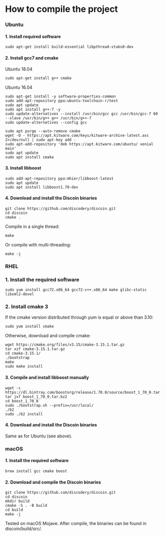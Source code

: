 # How to compile the project
###  Ubuntu
#### 1. Install required software
```
sudo apt-get install build-essential libpthread-stubs0-dev
```
#### 2. Install gcc7 and cmake
Ubuntu 18.04
```
sudo apt-get install g++ cmake
```
Ubuntu 16.04
```
sudo apt-get install -y software-properties-common
sudo add-apt-repository ppa:ubuntu-toolchain-r/test
sudo apt update
sudo apt install g++-7 -y
sudo update-alternatives --install /usr/bin/gcc gcc /usr/bin/gcc-7 60 --slave /usr/bin/g++ g++ /usr/bin/g++-7 
sudo update-alternatives --config gcc

sudo apt purge --auto-remove cmake
wget -O - https://apt.kitware.com/keys/kitware-archive-latest.asc 2>/dev/null | sudo apt-key add -
sudo apt-add-repository 'deb https://apt.kitware.com/ubuntu/ xenial main'
sudo apt update
sudo apt install cmake
```
#### 3. Install libboost
```
sudo add-apt-repository ppa:mhier/libboost-latest
sudo apt update
sudo apt install libboost1.70-dev
```
#### 4. Download and install the Discoin binaries
```
git clone https://github.com/discodery/discoin.git
cd discoin
cmake .
```
Compile in a single thread:
```
make
```
Or compile with multi-threading:
```
make -j
```
### RHEL
### 1. Install the required software
```
sudo yum install gcc72.x86_64 gcc72-c++.x86_64 make glibc-static libxml2-devel
```
### 2. Install cmake 3
If the cmake version distributed through yum is equal or above than 3.10:
```
sudo yum install cmake
```
Otherwise, download and compile cmake:
```
wget https://cmake.org/files/v3.15/cmake-3.15.1.tar.gz
tar xzf cmake-3.15.1.tar.gz
cd cmake-3.15.1/
./bootstrap
make
sudo make install
```
#### 3. Compile and install libboost manually
```
wget -c https://dl.bintray.com/boostorg/release/1.70.0/source/boost_1_70_0.tar.bz2
tar jxf boost_1_70_0.tar.bz2
cd boost_1_70_0
sudo ./bootstrap.sh --prefix=/usr/local/
./b2
sudo ./b2 install
```
#### 4. Download and install the Discoin binaries
Same as for Ubuntu (see above).
### macOS
#### 1. Install the required software
```
brew install gcc cmake boost
```
#### 2. Download and compile the Discoin binaries
```
git clone https://github.com/discodery/discoin.git
cd discoin
mkdir build
cmake -S . -B build
cd build
make -j
```
Tested on macOS Mojave. After compile, the binaries can be found in discoin/build/src/.